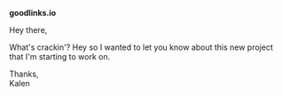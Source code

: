 **goodlinks.io**

Hey there,

What's crackin'? Hey so I wanted to let you know about this new
project that I'm starting to work on.

Thanks,
<br/>Kalen